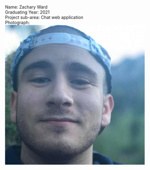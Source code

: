 Name: Zachary Ward  
Graduating Year: 2021  
Project sub-area: Chat web application  
Photograph:   ![Zachary](/images/me.jpg)

